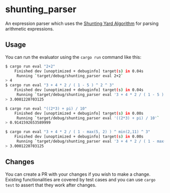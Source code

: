 # shunting_parser

An expression parser which uses the [Shunting Yard Algorithm](https://en.wikipedia.org/wiki/Shunting_yard_algorithm) for parsing arithmetic expressions.

## Usage

You can run the evaluator using the `cargo run` command like this:

```bash
$ cargo run eval "2+2"
    Finished dev [unoptimized + debuginfo] target(s) in 0.04s
     Running `target/debug/shunting_parser eval 2+2`
> 4
$ cargo run eval "3 + 4 * 2 / ( 1 - 5 ) ^ 2 ^ 3"
    Finished dev [unoptimized + debuginfo] target(s) in 0.04s
     Running `target/debug/shunting_parser eval '3 + 4 * 2 / ( 1 - 5 ) ^ 2 ^ 3'`
> 3.0001220703125

$ cargo run eval "((2*3) + pi) / 10"
    Finished dev [unoptimized + debuginfo] target(s) in 0.00s
     Running `target/debug/shunting_parser eval '((2*3) + pi) / 10'`
> 0.9141592653589999

$ cargo run eval "3 + 4 * 2 / ( 1 - max(5, 2) ) ^ min(2,11) ^ 3"
    Finished dev [unoptimized + debuginfo] target(s) in 0.00s
     Running `target/debug/shunting_parser eval '3 + 4 * 2 / ( 1 - max(5, 2) ) ^ min(2,11) ^ 3'`
> 3.0001220703125
```

## Changes

You can create a PR with your changes if you wish to make a change.
Existing functionalities are covered by test cases and you can use `cargo test` to assert that they work after changes.
